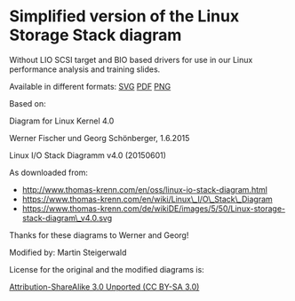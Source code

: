 # Simplified version of the Linux Storage Stack diagram
Without LIO SCSI target and BIO based drivers for use in our Linux performance analysis and training slides.

Available in different formats:
[SVG](Linux-storage-stack-diagram_v4.0-teamix.svg)
[PDF](Linux-storage-stack-diagram_v4.0-teamix.pdf)
[PNG](Linux-storage-stack-diagram_v4.0-teamix.png)

Based on:

Diagram for Linux Kernel 4.0

Werner Fischer und Georg Schönberger, 1.6.2015

Linux I/O Stack Diagramm v4.0 (20150601)

As downloaded from:

- <http://www.thomas-krenn.com/en/oss/linux-io-stack-diagram.html>
- <https://www.thomas-krenn.com/en/wiki/Linux\_I/O\_Stack\_Diagram>
- <https://www.thomas-krenn.com/de/wikiDE/images/5/50/Linux-storage-stack-diagram\_v4.0.svg>

Thanks for these diagrams to Werner and Georg!


Modified by: Martin Steigerwald


License for the original and the modified diagrams is:

[Attribution-ShareAlike 3.0 Unported (CC BY-SA 3.0)](https://creativecommons.org/licenses/by-sa/3.0/)

